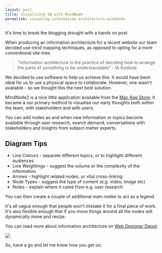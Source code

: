 ```yaml
---
layout: post
title: Visualising IA with MindNode
permalink: visualing-information-architecture-mindnode
---
```


It's time to break the blogging drought with a hands on post.

When producing an information architecture for a recent website our team decided use mind mapping techniques, as opposed to opting for a more conventional site-tree.

> "Information architecture is the practice of deciding how to arrange the parts of something to be understandable" - IA Institute

We decided to use software to help us achieve this. It would have been ideal for us to use a physical space to collaborate. However, one wasn't available - so we thought this the next best solution.

MindNode2 is a nice little application available from the [Mac App Store](https://mindnode.com/mindnode/mac). It became a our primary method to visualise our early thoughts both within the team, with stakeholders and with users.

You can add nodes as and when new information or topics become available through user research, search demand, conversations with stakeholders and insights from subject matter experts.

## Diagram Tips

- Line Colours - separate different topics, or to highlight different audiences
- Line Weightings - suggest the volume or the complexity of the information
- Arrows - highlight related nodes, or vital cross-linking
- Node Types - suggest the type of content (e.g. video, image etc)
- Notes - explain where it came from e.g. user research

You can then create a couple of additional main nodes to act as a legend.

It's all vague enough that people won't mistake it for a final piece of work. It's also flexible enough that if you move things around all the nodes will dynamically move and resize.

You can read more about information architecture on [Web Designer Depot](https://www.webdesignerdepot.com/2015/02/the-ultimate-guide-to-information-architecture/)

![](/content/images/2017/07/website-information-architecture.png)

So, have a go and let me know how you get on.
